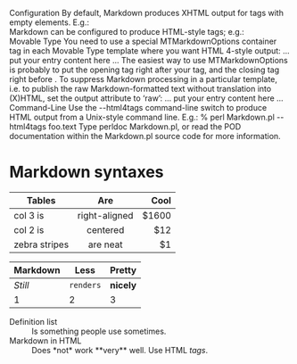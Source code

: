 Configuration 
By default, Markdown produces XHTML output for tags with empty elements. E.g.:
<br />
Markdown can be configured to produce HTML-style tags; e.g.:
<br>
Movable Type
You need to use a special MTMarkdownOptions container tag in each Movable Type template where you want HTML 4-style output:
<MTMarkdownOptions output='html4'>
    ... put your entry content here ...
</MTMarkdownOptions>
The easiest way to use MTMarkdownOptions is probably to put the opening tag right after your <body> tag, and the closing tag right before </body>.
To suppress Markdown processing in a particular template, i.e. to publish the raw Markdown-formatted text without translation into (X)HTML, set the output attribute to ‘raw’:
<MTMarkdownOptions output='raw'>
    ... put your entry content here ...
</MTMarkdownOptions>
Command-Line
Use the --html4tags command-line switch to produce HTML output from a Unix-style command line. E.g.:
% perl Markdown.pl --html4tags foo.text
Type perldoc Markdown.pl, or read the POD documentation within the Markdown.pl source code for more information.

# Markdown syntaxes

| Tables        | Are           | Cool  |
| ------------- |:-------------:| -----:|
| col 3 is      | right-aligned | $1600 |
| col 2 is      | centered      |   $12 |
| zebra stripes | are neat      |    $1 |

Markdown | Less | Pretty
--- | --- | ---
*Still* | `renders` | **nicely**
1 | 2 | 3

<dl>
  <dt>Definition list</dt>
  <dd>Is something people use sometimes.</dd>

  <dt>Markdown in HTML</dt>
  <dd>Does *not* work **very** well. Use HTML <em>tags</em>.</dd>
</dl>